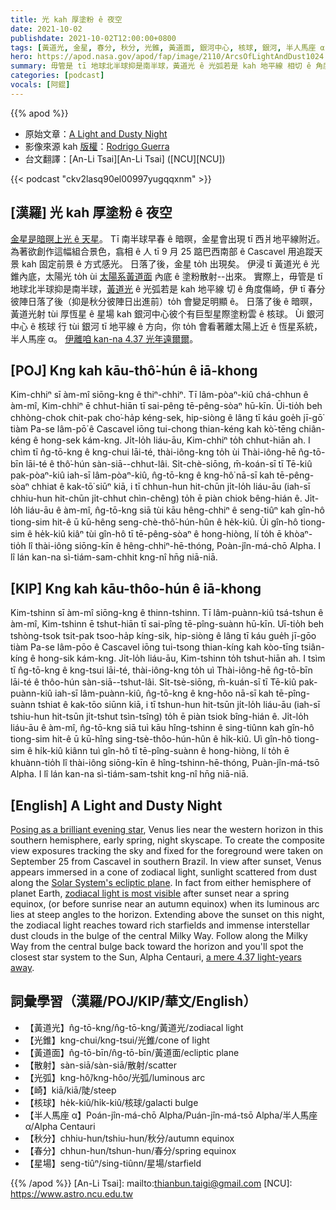 ```yaml
---
title: 光 kah 厚塗粉 ê 夜空
date: 2021-10-02
publishdate: 2021-10-02T12:00:00+0800
tags: [黃道光, 金星, 春分, 秋分, 光錐, 黃道面, 銀河中心, 核球, 銀河, 半人馬座 α]
hero: https://apod.nasa.gov/apod/fap/image/2110/ArcsOfLightAndDust1024.jpg
summary: 毋管是 tī 地球北半球抑是南半球，黃道光 ê 光弧若是 kah 地平線 相切 ê 角度傷崎，伊 tī 春分彼陣日落了後（抑是秋分彼陣日出進前）to̍h 會變足明顯 ê。
categories: [podcast]
vocals: [阿錕]
---
```


{{% apod %}}

- 原始文章：[A Light and Dusty Night](https://apod.nasa.gov/apod/ap211002.html)
- 影像來源 kah [版權][copyright]：[Rodrigo Guerra](https://www.instagram.com/rodrigoguerra13/)
- 台文翻譯：[An-Li Tsai][An-Li Tsai] ([NCU][NCU])

{{< podcast "ckv2lasq90el00997yugqqxnm" >}}

## [漢羅] 光 kah 厚塗粉 ê 夜空
[金星是暗暝上光 ê 天星][Posing as a brilliant evening star]。
Tī 南半球早春 ê 暗暝，金星會出現 tī 西爿地平線附近。
為著欲創作這幅組合景色，翕相 ê 人 tī 9 月 25 踮巴西南部 ê Cascavel 用追蹤天景 kah 固定前景 ê 方式感光。
日落了後，金星 to̍h 出現矣。
伊浸 tī 黃道光 ê 光錐內底，太陽光 to̍h ùi [太陽系黃道面][Solar System's ecliptic plane] 內底 ê 塗粉散射--出來。
實際上，毋管是 tī 地球北半球抑是南半球，[黃道光][zodiacal light is most visible] ê 光弧若是 kah 地平線 切 ê 角度傷崎，伊 tī 春分彼陣日落了後（抑是秋分彼陣日出進前）to̍h 會變足明顯 ê。
日落了後 ê 暗暝，黃道光射 tùi 厚恆星 ê 星場 kah 銀河中心彼个有巨型星際塗粉雲 ê 核球。
Ùi 銀河中心 ê 核球 行 tùi 銀河 tī 地平線 ê 方向，你 to̍h 會看著離太陽上近 ê 恆星系統，半人馬座 α。
[伊離咱 kan-na 4.37 光年遠爾爾][a mere 4.37 light-years away]。

## [POJ] Kng kah kāu-thô͘-hún ê iā-khong
Kim-chhiⁿ sī àm-mî siōng-kng ê thiⁿ-chhiⁿ.
Tī lâm-pòaⁿ-kiû chá-chhun ê àm-mî, Kim-chhiⁿ ē chhut-hiān tī sai-pêng tē-pêng-sòaⁿ hū-kīn.
Ūi-tio̍h beh chhòng-chok chit-pak cho͘-ha̍p kéng-sek, hip-siòng ê lâng tī káu goe̍h jī-gō͘ tiàm Pa-se lâm-pō͘ ê Cascavel iōng tui-chong thian-kéng kah kò͘-tēng chiân-kéng ê hong-sek kám-kng.
Ji̍t-lo̍h liáu-āu, Kim-chhiⁿ to̍h chhut-hiān ah.
I chìm tī n̂g-tō-kng ê kng-chui lāi-té, thài-iông-kng to̍h ùi Thài-iông-hē n̂g-tō-bīn lāi-té ê thô͘-hún sàn-siā--chhut-lâi.
Si̍t-chè-siōng, m̄-koán-sī tī Tē-kiû pak-pòaⁿ-kiû iah-sī lâm-pòaⁿ-kiû, n̂g-tō-kng ê kng-hô͘ nā-sī kah tē-pêng-sòaⁿ chhiat ê kak-tō͘ siūⁿ kiā, i tī chhun-hun hit-chūn ji̍t-lo̍h liáu-āu (iah-sī chhiu-hun hit-chūn ji̍t-chhut chìn-chêng) to̍h ē piàn chiok bêng-hián ê.
Ji̍t-lo̍h liáu-āu ê àm-mî, n̂g-tō-kng siā tùi kāu hêng-chhiⁿ ê seng-tiûⁿ kah gîn-hô tiong-sim hit-ê ū kū-hêng seng-chè-thô͘-hún-hûn ê he̍k-kiû.
Ùi gîn-hô tiong-sim ê he̍k-kiû kiâⁿ tùi gîn-hô tī tē-pêng-sòaⁿ ê hong-hiòng, lí to̍h ē khòaⁿ-tio̍h lî thài-iông siōng-kīn ê hêng-chhiⁿ-hē-thóng, Poàn-jîn-má-chō Alpha.
I lî lán kan-na sì-tiám-sam-chhit kng-nî hn̄g niā-niā.

## [KIP] Kng kah kāu-thôo-hún ê iā-khong
Kim-tshinn sī àm-mî siōng-kng ê thinn-tshinn.
Tī lâm-puànn-kiû tsá-tshun ê àm-mî, Kim-tshinn ē tshut-hiān tī sai-pîng tē-pîng-suànn hū-kīn.
Uī-tio̍h beh tshòng-tsok tsit-pak tsoo-ha̍p kíng-sik, hip-siòng ê lâng tī káu gue̍h jī-gōo tiàm Pa-se lâm-pōo ê Cascavel iōng tui-tsong thian-kíng kah kòo-tīng tsiân-kíng ê hong-sik kám-kng.
Ji̍t-lo̍h liáu-āu, Kim-tshinn to̍h tshut-hiān ah.
I tsìm tī n̂g-tō-kng ê kng-tsui lāi-té, thài-iông-kng to̍h uì Thài-iông-hē n̂g-tō-bīn lāi-té ê thôo-hún sàn-siā--tshut-lâi.
Si̍t-tsè-siōng, m̄-kuán-sī tī Tē-kiû pak-puànn-kiû iah-sī lâm-puànn-kiû, n̂g-tō-kng ê kng-hôo nā-sī kah tē-pîng-suànn tshiat ê kak-tōo siūnn kiā, i tī tshun-hun hit-tsūn ji̍t-lo̍h liáu-āu (iah-sī tshiu-hun hit-tsūn ji̍t-tshut tsìn-tsîng) to̍h ē piàn tsiok bîng-hián ê.
Ji̍t-lo̍h liáu-āu ê àm-mî, n̂g-tō-kng siā tuì kāu hîng-tshinn ê sing-tiûnn kah gîn-hô tiong-sim hit-ê ū kū-hîng sing-tsè-thôo-hún-hûn ê hi̍k-kiû.
Uì gîn-hô tiong-sim ê hi̍k-kiû kiânn tuì gîn-hô tī tē-pîng-suànn ê hong-hiòng, lí to̍h ē khuànn-tio̍h lî thài-iông siōng-kīn ê hîng-tshinn-hē-thóng, Puàn-jîn-má-tsō Alpha.
I lî lán kan-na sì-tiám-sam-tshit kng-nî hn̄g niā-niā.

## [English] A Light and Dusty Night
[Posing as a brilliant evening star][Posing as a brilliant evening star], Venus lies near the western horizon in this southern hemisphere, early spring, night skyscape.
To create the composite view exposures tracking the sky and fixed for the foreground were taken on September 25 from Cascavel in southern Brazil.
In view after sunset, Venus appears immersed in a cone of zodiacal light, sunlight scattered from dust along the [Solar System's ecliptic plane][Solar System's ecliptic plane].
In fact from either hemisphere of planet Earth, [zodiacal light is most visible][zodiacal light is most visible] after sunset near a spring equinox, (or before sunrise near an autumn equinox) when its luminous arc lies at steep angles to the horizon.
Extending above the sunset on this night, the zodiacal light reaches toward rich starfields and immense interstellar dust clouds in the bulge of the central Milky Way.
Follow along the Milky Way from the central bulge back toward the horizon and you'll spot the closest star system to the Sun, Alpha Centauri, [a mere 4.37 light-years away][a mere 4.37 light-years away].

## 詞彙學習（漢羅/POJ/KIP/華文/English）
- 【黃道光】n̂g-tō-kng/n̂g-tō-kng/黃道光/zodiacal light
- 【光錐】kng-chui/kng-tsui/光錐/cone of light
- 【黃道面】n̂g-tō-bīn/n̂g-tō-bīn/黃道面/ecliptic plane
- 【散射】sàn-siā/sàn-siā/散射/scatter
- 【光弧】kng-hô͘/kng-hôo/光弧/luminous arc
- 【崎】kiā/kiā/陡/steep
- 【核球】he̍k-kiû/hi̍k-kiû/核球/galacti bulge
- 【半人馬座 α】Poán-jîn-má-chō Alpha/Puán-jîn-má-tsō Alpha/半人馬座 α/Alpha Centauri
- 【秋分】chhiu-hun/tshiu-hun/秋分/autumn equinox
- 【春分】chhun-hun/tshun-hun/春分/spring equinox
- 【星場】seng-tiûⁿ/sing-tiûnn/星場/starfield

{{% /apod %}}
[An-Li Tsai]: mailto:thianbun.taigi@gmail.com
[NCU]: https://www.astro.ncu.edu.tw

[copyright]: https://apod.nasa.gov/apod/fap/lib/about_apod.html#srapply

[Posing as a brilliant evening star]:https://apod.nasa.gov/apod/ap210716.html
[Solar System's ecliptic plane]:https://solarsystem.nasa.gov/basics/chapter2-2/
[zodiacal light is most visible]:https://earthsky.org/astronomy-essentials/everything-you-need-to-know-zodiacal-light-or-false-dawn/
[a mere 4.37 light-years away]:https://apod.nasa.gov/apod/ap160825.html
